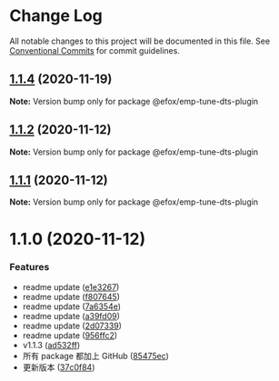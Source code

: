 # Change Log

All notable changes to this project will be documented in this file.
See [Conventional Commits](https://conventionalcommits.org) for commit guidelines.

## [1.1.4](https://github.com/efoxTeam/emp/compare/@efox/emp-tune-dts-plugin@1.1.3...@efox/emp-tune-dts-plugin@1.1.4) (2020-11-19)

**Note:** Version bump only for package @efox/emp-tune-dts-plugin





## [1.1.2](https://github.com/efoxTeam/emp/compare/@efox/emp-tune-dts-plugin@1.1.1...@efox/emp-tune-dts-plugin@1.1.2) (2020-11-12)

**Note:** Version bump only for package @efox/emp-tune-dts-plugin





## [1.1.1](https://github.com/efoxTeam/emp/compare/@efox/emp-tune-dts-plugin@1.1.0...@efox/emp-tune-dts-plugin@1.1.1) (2020-11-12)

**Note:** Version bump only for package @efox/emp-tune-dts-plugin





# 1.1.0 (2020-11-12)


### Features

* readme update ([e1e3267](https://github.com/efoxTeam/emp/commit/e1e32673ed3f9c8df06cc660dd1dda3f7ea22949))
* readme update ([f807645](https://github.com/efoxTeam/emp/commit/f80764540ed886fa5b3a79042102a9fe2c0b543b))
* readme update ([7a6354e](https://github.com/efoxTeam/emp/commit/7a6354ec3ff00154c61fa46a1a0bde9ff3131a04))
* readme update ([a39fd09](https://github.com/efoxTeam/emp/commit/a39fd09078ec47d2d57db5b5fbb71369ac5d90a1))
* readme update ([2d07339](https://github.com/efoxTeam/emp/commit/2d07339af04e16e129227994fb4fbedc5f2c4482))
* readme update ([956ffc2](https://github.com/efoxTeam/emp/commit/956ffc20239c37531c5faad3a18c7c85fc2086eb))
* v1.1.3 ([ad532ff](https://github.com/efoxTeam/emp/commit/ad532fff21fa07d79dabf13ed88426fd37e8a9ed))
* 所有 package 都加上 GitHub ([85475ec](https://github.com/efoxTeam/emp/commit/85475ec44e4eef079cdda398e8df24bc4676bf3a))
* 更新版本 ([37c0f84](https://github.com/efoxTeam/emp/commit/37c0f8448264a825a50762f5c033c245493ffd97))
